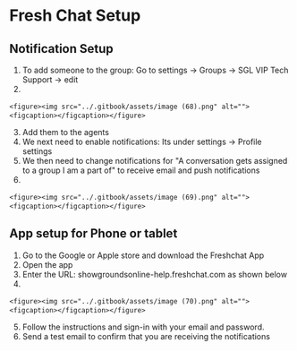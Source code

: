 # Fresh Chat Setup

## Notification Setup

1. To add someone to the group: Go to settings -> Groups -> SGL VIP Tech Support -> edit
2.

    <figure><img src="../.gitbook/assets/image (68).png" alt=""><figcaption></figcaption></figure>


3. Add them to the agents
4. We next need to enable notifications: Its under settings -> Profile settings
5. We then need to change notifications for "A conversation gets assigned to a group I am a part of" to receive email and push notifications
6.

    <figure><img src="../.gitbook/assets/image (69).png" alt=""><figcaption></figcaption></figure>

## App setup for Phone or tablet&#x20;

1. Go to the Google or Apple store and download the Freshchat App
2. Open the app&#x20;
3. Enter the URL: showgroundsonline-help.freshchat.com as shown below
4.

    <figure><img src="../.gitbook/assets/image (70).png" alt=""><figcaption></figcaption></figure>


5. Follow the instructions and sign-in with your email and password.&#x20;
6. Send a test email to confirm that you are receiving the notifications
